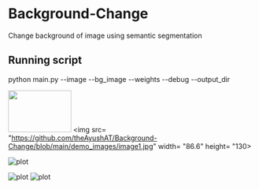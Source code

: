 # Background-Change
Change background of image using semantic segmentation

## Running script

python main.py --image --bg_image --weights --debug --output_dir


<img src="https://github.com/theAyushAT/Background-Change/blob/main/demo_images/background.jpg" width="128" height= "85.3"> <img src= "https://github.com/theAyushAT/Background-Change/blob/main/demo_images/image1.jpg" width= "86.6" height= "130>

![plot](https://github.com/theAyushAT/Background-Change/blob/main/demo_images/final1.png)


![plot](https://github.com/theAyushAT/Background-Change/blob/main/demo_images/image2.jpg)
![plot](https://github.com/theAyushAT/Background-Change/blob/main/demo_images/final2.png)
